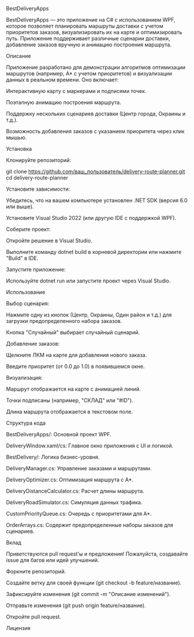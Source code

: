 BestDeliveryApps

BestDeliveryApps — это приложение на C# с использованием WPF, которое позволяет планировать маршруты доставки с учетом приоритетов заказов, визуализировать их на карте и оптимизировать путь. Приложение поддерживает различные сценарии доставки, добавление заказов вручную и анимацию построения маршрута.

Описание

Приложение разработано для демонстрации алгоритмов оптимизации маршрутов (например, A* с учетом приоритетов) и визуализации данных в реальном времени. Оно включает:





Интерактивную карту с маркерами и подписями точек.



Поэтапную анимацию построения маршрута.



Поддержку нескольких сценариев доставки (Центр города, Окраины и т.д.).



Возможность добавления заказов с указанием приоритета через клик мышью.

Установка





Клонируйте репозиторий:

git clone https://github.com/ваш_пользователь/delivery-route-planner.git
cd delivery-route-planner



Установите зависимости:





Убедитесь, что на вашем компьютере установлен .NET SDK (версия 6.0 или выше).



Установите Visual Studio 2022 (или другую IDE с поддержкой WPF).



Соберите проект:





Откройте решение в Visual Studio.



Выполните команду dotnet build в корневой директории или нажмите "Build" в IDE.



Запустите приложение:





Используйте dotnet run или запустите проект через Visual Studio.

Использование





Выбор сценария:





Нажмите одну из кнопок (Центр, Окраины, Один район и т.д.) для загрузки предопределенного набора заказов.



Кнопка "Случайный" выбирает случайный сценарий.



Добавление заказов:





Щелкните ЛКМ на карте для добавления нового заказа.



Введите приоритет (от 0.0 до 1.0) в появившемся окне.



Визуализация:





Маршрут отображается на карте с анимацией линий.



Точки подписаны (например, "СКЛАД" или "#ID").



Длина маршрута отображается в текстовом поле.

Структура кода





BestDeliveryApps/: Основной проект WPF.





DeliveryWindow.xaml/cs: Главное окно приложения с UI и логикой.



BestDelivery/: Логика бизнес-уровня.





DeliveryManager.cs: Управление заказами и маршрутами.



DeliveryOptimizer.cs: Оптимизация маршрута с A*.



DeliveryDistanceCalculator.cs: Расчет длины маршрута.



DeliveryRoadSimulator.cs: Симуляция данных трафика.



CustomPriorityQueue.cs: Очередь с приоритетами для A*.



OrderArrays.cs: Содержит предопределенные наборы заказов для сценариев.

Вклад

Приветствуются pull request'ы и предложения! Пожалуйста, создавайте issue для багов или идей улучшений.





Форкните репозиторий.



Создайте ветку для своей функции (git checkout -b feature/название).



Зафиксируйте изменения (git commit -m "Описание изменений").



Отправьте изменения (git push origin feature/название).



Откройте pull request.

Лицензия

